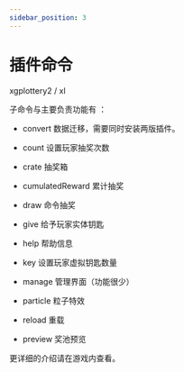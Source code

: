 ```yaml
---
sidebar_position: 3
---
```


# 插件命令

xgplottery2 / xl

子命令与主要负责功能有 ：

- convert  数据迁移，需要同时安装两版插件。
- count    设置玩家抽奖次数
- crate     抽奖箱
- cumulatedReward   累计抽奖
- draw    命令抽奖
- give     给予玩家实体钥匙
- help    帮助信息

- key     设置玩家虚拟钥匙数量
- manage   管理界面（功能很少）
- particle   粒子特效
- reload   重载
- preview  奖池预览

更详细的介绍请在游戏内查看。
